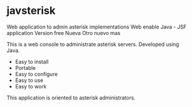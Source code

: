 # javsterisk
Web application to admin asterisk implementations
Web enable
Java - JSF application
Version free
Nueva Otro
nuevo mas

This is a web console to administrate asterisk servers. 
Developed using Java.

- Easy to install
- Portable
- Easy to configure
- Easy to use
- Easy to work

This application is oriented to asterisk administrators.